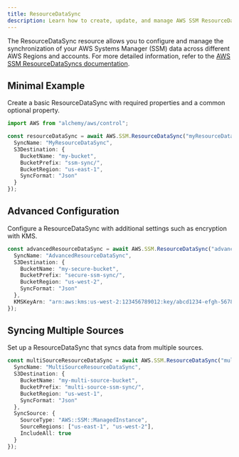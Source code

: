 ```yaml
---
title: ResourceDataSync
description: Learn how to create, update, and manage AWS SSM ResourceDataSyncs using Alchemy Cloud Control.
---
```


The ResourceDataSync resource allows you to configure and manage the synchronization of your AWS Systems Manager (SSM) data across different AWS Regions and accounts. For more detailed information, refer to the [AWS SSM ResourceDataSyncs documentation](https://docs.aws.amazon.com/ssm/latest/userguide/).

## Minimal Example

Create a basic ResourceDataSync with required properties and a common optional property.

```ts
import AWS from "alchemy/aws/control";

const resourceDataSync = await AWS.SSM.ResourceDataSync("myResourceDataSync", {
  SyncName: "MyResourceDataSync",
  S3Destination: {
    BucketName: "my-bucket",
    BucketPrefix: "ssm-sync/",
    BucketRegion: "us-east-1",
    SyncFormat: "Json"
  }
});
```

## Advanced Configuration

Configure a ResourceDataSync with additional settings such as encryption with KMS.

```ts
const advancedResourceDataSync = await AWS.SSM.ResourceDataSync("advancedResourceDataSync", {
  SyncName: "AdvancedResourceDataSync",
  S3Destination: {
    BucketName: "my-secure-bucket",
    BucketPrefix: "secure-ssm-sync/",
    BucketRegion: "us-west-2",
    SyncFormat: "Json"
  },
  KMSKeyArn: "arn:aws:kms:us-west-2:123456789012:key/abcd1234-efgh-5678-ijkl-90mnopqrst"
});
```

## Syncing Multiple Sources

Set up a ResourceDataSync that syncs data from multiple sources.

```ts
const multiSourceResourceDataSync = await AWS.SSM.ResourceDataSync("multiSourceResourceDataSync", {
  SyncName: "MultiSourceResourceDataSync",
  S3Destination: {
    BucketName: "my-multi-source-bucket",
    BucketPrefix: "multi-source-ssm-sync/",
    BucketRegion: "us-west-1",
    SyncFormat: "Json"
  },
  SyncSource: {
    SourceType: "AWS::SSM::ManagedInstance",
    SourceRegions: ["us-east-1", "us-west-2"],
    IncludeAll: true
  }
});
```